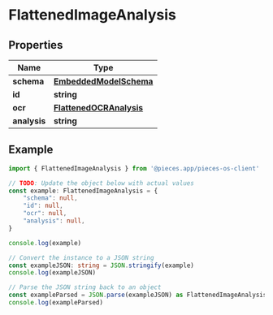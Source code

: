
# FlattenedImageAnalysis


## Properties

Name | Type
------------ | -------------
**schema** | [**EmbeddedModelSchema**](EmbeddedModelSchema)
**id** | **string**
**ocr** | [**FlattenedOCRAnalysis**](FlattenedOCRAnalysis)
**analysis** | **string**

## Example

```typescript
import { FlattenedImageAnalysis } from '@pieces.app/pieces-os-client'

// TODO: Update the object below with actual values
const example: FlattenedImageAnalysis = {
    "schema": null,
    "id": null,
    "ocr": null,
    "analysis": null,
}

console.log(example)

// Convert the instance to a JSON string
const exampleJSON: string = JSON.stringify(example)
console.log(exampleJSON)

// Parse the JSON string back to an object
const exampleParsed = JSON.parse(exampleJSON) as FlattenedImageAnalysis
console.log(exampleParsed)
```


